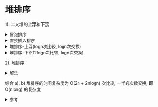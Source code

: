 # 堆排序
1). 二叉堆的**上浮**和**下沉**
<details>
    <summary>冒泡排序</summary>
    
```python
 def sort(nums):
    for i in range(1, len(nums)):
        for j in range(i - 1, -1, -1):
            if nums[j] > nums[j + 1]:
                nums[j], nums[j + 1] = nums[j + 1], nums[j]
            else:
                break
```

</details>
 

<details>
    <summary>直接插入排序</summary>
    
```python
def sort1(nums):
    for i in range(len(nums) - 1, -1, -1):
        for j in range(i):
            if nums[j] > nums[j + 1]:
                nums[j], nums[j + 1] = nums[j + 1], nums[j]
```

</details>


<details>
    <summary>堆排序-上浮(logn次比较, logn次交换)</summary>
    
```python
def swim(nums, i):
    j = (i - 1) // 2
    while j >= 0 and nums[i] < nums[j]:
        nums[i], nums[j] = nums[j], nums[i]
        i = j
        j = (i - 1) // 2      
```

</details>


<details>
    <summary>堆排序-下沉(2logn次比较, logn次交换)</summary>
    
```python
def sink(nums, i, n)
    tmp = nums[i]
    j = 2 * i + 1
    while j < n:
        if j + 1 < n and nums[j + 1] > nums[j]:
            j += 1
        if nums[i] < nums[j]:
            break
        nums[i] = nums[j]
        i = j
        j = 2 * i + 1
    nums[i] = tmp        
```

</details>

2). 堆排序
<details>
    <summary>解法</summary>
    
```python
class Solution:
    	
    def __init__(self):
        pass

    def sort(self, nums):
        n = len(nums)
        # a)堆化, 从 n/2 -1 处开始, 一共有 O(2n)次比较, O(n)次交换
        for i in range(n // 2 - 1, -1, -1):
            self._sink(nums, i, n)
        
        # b)首尾交换,而后从 0 处开始下沉, 一共 O(2nlogn) 次比较, O(nlogn)次交换
        for j in range(n - 1, 0, -1):
            nums[0], nums[j] = nums[j], nums[0]
            self._sink(nums, 0, j)

    # 单次下沉- O(2logn) 次比较, O(logn) 次交换
    def _sink(self, nums, i, n):
        j = 2 * i + 1
        tmp = nums[i]
        while j < n:
            if j + 1 < n and nums[j] < nums[j + 1]:
                j += 1
            if nums[i] > nums[j]:
                break
            nums[i] = nums[j]
            i = j
            j = 2 * i + 1
        nums[i] = tmp      
```

</details>


综合 a), b)
堆排序的时间复杂度为 O(2n + 2nlogn) 次比较, 一半的次数交换, 即 O(nlong) 的复杂度



<details>
    <summary>参考</summary>
    
1) 红宝书-算法(第四版)

2) [图解排序算法(三)之堆排序](https://www.cnblogs.com/chengxiao/p/6129630.html)

3) [白话经典算法系列之七 堆与堆排序](https://blog.csdn.net/MoreWindows/article/details/6709644)

</details>
